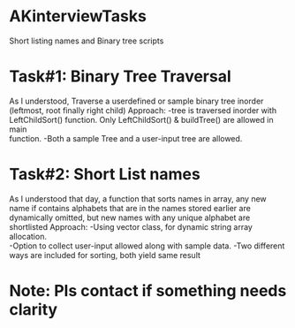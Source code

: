 # AKinterviewTasks
Short listing names and Binary tree scripts

# Task#1: Binary Tree Traversal
As I understood, Traverse a userdefined or sample binary tree inorder (leftmost, root finally right child)
  Approach:
  -tree is traversed inorder with LeftChildSort() function. Only LeftChildSort() & buildTree() are allowed in main  
   function.
  -Both a sample Tree and a user-input tree are allowed.
  
# Task#2: Short List names
As I understood that day, a function that sorts names in array, any new name if contains alphabets that are in the names stored earlier are dynamically omitted, but new names with any unique alphabet are shortlisted
  Approach:
  -Using vector class, for dynamic string array allocation.  
  -Option to collect user-input allowed along with sample data.
  -Two different ways are included for sorting, both yield same result
  
# Note: Pls contact if something needs clarity 
  

